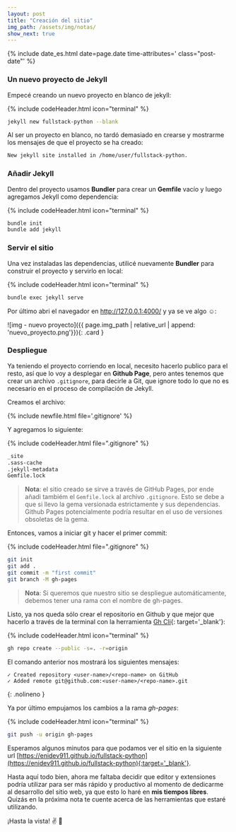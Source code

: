 ```yaml
---
layout: post
title: "Creación del sitio"
img_path: /assets/img/notas/
show_next: true
---
```


{% include date_es.html date=page.date time-attributes=' class="post-date"' %}

### Un nuevo proyecto de Jekyll

Empecé creando un nuevo proyecto en blanco de jekyll:

{% include codeHeader.html icon="terminal" %}
```bash
jekyll new fullstack-python --blank
```

Al ser un proyecto en blanco, no tardó demasiado en crearse y mostrarme los mensajes de que el proyecto se ha creado:

```bash
New jekyll site installed in /home/user/fullstack-python.
```

### Añadir Jekyll

Dentro del proyecto usamos **Bundler** para crear un **Gemfile** vacío y luego agregamos Jekyll como dependencia:

{% include codeHeader.html icon="terminal" %}
```bash
bundle init
bundle add jekyll
```

### Servir el sitio

Una vez instaladas las dependencias, utilicé nuevamente **Bundler** para construir el proyecto y servirlo en local:

{% include codeHeader.html icon="terminal" %}
```bash
bundle exec jekyll serve
```

Por último abri el navegador en <http://127.0.0.1:4000/> y ya se ve algo :relaxed::

![img - nuevo proyecto]({{ page.img_path | relative_url | append: 'nuevo_proyecto.png'}}){: .card }

### Despliegue

Ya teniendo el proyecto corriendo en local, necesito hacerlo publico para el resto, así que lo voy a desplegar en **Github Page**, pero antes tenemos que crear un archivo `.gitignore`, para decirle a Git, que ignore todo lo que no es necesario en el proceso de compilación de Jekyll.

Creamos el archivo:

{% include newfile.html file='.gitignore' %}

Y agregamos lo siguiente:

{% include codeHeader.html file=".gitignore" %}
```bash
_site
.sass-cache
.jekyll-metadata
Gemfile.lock
```

> **Nota**: el sitio creado se sirve a través de GitHub Pages, por ende añadi tambiém el `Gemfile.lock` al archivo `.gitignore`. Esto se debe a que si llevo la gema versionada estrictamente y sus dependencias. Github Pages potencialmente podría resultar en el uso de versiones obsoletas de la gema.

Entonces, vamos a iniciar git y hacer el primer commit:

{% include codeHeader.html file=".gitignore" %}
```bash
git init
git add .
git commit -m "first commit"
git branch -M gh-pages
```

> **Nota**: Si queremos que nuestro sitio se despliegue automáticamente, debemos tener una rama con el nombre de gh-pages.

Listo, ya nos queda sólo crear el repositorio en Github y que mejor que hacerlo a través de la terminal con la herramienta [Gh Cli](https://cli.github.com/){: target='_blank'}:

{% include codeHeader.html icon="terminal" %}
```bash
gh repo create --public -s=. -r=origin
```

El comando anterior nos mostrará los siguientes mensajes:

```
✓ Created repository <user-name>/<repo-name> on GitHub
✓ Added remote git@github.com:<user-name>/<repo-name>.git
```
{: .nolineno }

Ya por último empujamos los cambios a la rama *gh-pages*:

{% include codeHeader.html icon="terminal" %}
```bash
git push -u origin gh-pages
```

Esperamos algunos minutos para que podamos ver el sitio en la siguiente url [https://enidev911.github.io/fullstack-python](https://enidev911.github.io/fullstack-python){:target='_blank'}.

Hasta aquí todo bien, ahora me faltaba decidir que editor y extensiones podría utilizar para ser más rápido y productivo al momento de dedicarme al desarrollo del sitio web, ya que esto lo haré en **mis tiempos libres**. Quizás en la próxima nota te cuente acerca de las herramientas que estaré utilizando.

¡Hasta la vista! :v: :wave:
